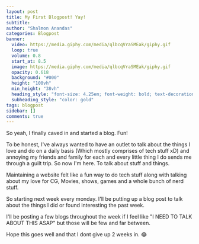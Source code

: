 ```yaml
---
layout: post
title: My First Blogpost! Yay!
subtitle: 
author: "Shalmon Anandas"
categories: Blogpost
banner:
  video: https://media.giphy.com/media/qlbcqVraSMEak/giphy.gif
  loop: true
  volume: 0.8
  start_at: 8.5
  image: https://media.giphy.com/media/qlbcqVraSMEak/giphy.gif
  opacity: 0.618
  background: "#000"
  height: "100vh"
  min_height: "38vh"
  heading_style: "font-size: 4.25em; font-weight: bold; text-decoration: underline"
  subheading_style: "color: gold"
tags: blogpost
sidebar: []
comments: true
---
```


So yeah, I finally caved in and started a blog. Fun!

To be honest, I've always wanted to have an outlet to talk about the things I love and do on a daily basis (Which mostly comprises of tech stuff xD) and annoying my friends and family for each and every little thing I do sends me through a guilt trip. So now I'm here. To talk about stuff and things.

Maintaining a website felt like a fun way to do tech stuff along with talking about my love for CG, Movies, shows, games and a whole bunch of nerd stuff.

So starting next week every monday. I'll be putting up a blog post to talk about the things I did or found interesting the past week. 

I'll be posting a few blogs throughout the week if I feel like "I NEED TO TALK ABOUT THIS ASAP" but those will be few and far between.

Hope this goes well and that I dont give up 2 weeks in. 😂

